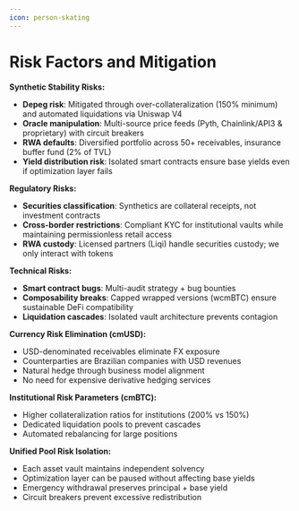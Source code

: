 ```yaml
---
icon: person-skating
---
```


# Risk Factors and Mitigation

**Synthetic Stability Risks:**

* **Depeg risk**: Mitigated through over-collateralization (150% minimum) and automated liquidations via Uniswap V4
* **Oracle manipulation**: Multi-source price feeds (Pyth, Chainlink/API3 & proprietary) with circuit breakers
* **RWA defaults**: Diversified portfolio across 50+ receivables, insurance buffer fund (2% of TVL)
* **Yield distribution risk**: Isolated smart contracts ensure base yields even if optimization layer fails

**Regulatory Risks:**

* **Securities classification**: Synthetics are collateral receipts, not investment contracts
* **Cross-border restrictions**: Compliant KYC for institutional vaults while maintaining permissionless retail access
* **RWA custody**: Licensed partners (Liqi) handle securities custody; we only interact with tokens

**Technical Risks:**

* **Smart contract bugs**: Multi-audit strategy + bug bounties
* **Composability breaks**: Capped wrapped versions (wcmBTC) ensure sustainable DeFi compatibility
* **Liquidation cascades**: Isolated vault architecture prevents contagion

**Currency Risk Elimination (cmUSD):**

* USD-denominated receivables eliminate FX exposure
* Counterparties are Brazilian companies with USD revenues
* Natural hedge through business model alignment
* No need for expensive derivative hedging services

**Institutional Risk Parameters (cmBTC):**

* Higher collateralization ratios for institutions (200% vs 150%)
* Dedicated liquidation pools to prevent cascades
* Automated rebalancing for large positions

**Unified Pool Risk Isolation:**

* Each asset vault maintains independent solvency
* Optimization layer can be paused without affecting base yields
* Emergency withdrawal preserves principal + base yield
* Circuit breakers prevent excessive redistribution

